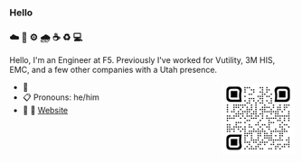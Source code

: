 ### Hello

### :cloud: :wrench: :gear: :cloud_with_rain: :coffee: :recycle: :computer:

Hello, I'm an Engineer at F5. Previously I've worked for Vutility, 3M HIS, EMC, and a few other companies with a Utah presence.

<img align="right" width="128" src="https://raw.githubusercontent.com/nicholashoule/img/master/me.svg">

- :wave:
- :clipboard: Pronouns: he/him
- :construction: :link: [Website](http://www.nicholashoule.com)

